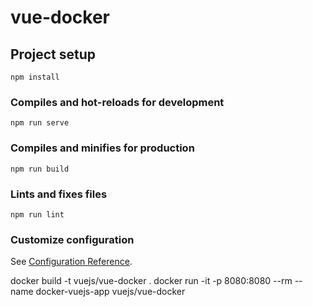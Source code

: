 # vue-docker

## Project setup
```
npm install
```

### Compiles and hot-reloads for development
```
npm run serve
```

### Compiles and minifies for production
```
npm run build
```

### Lints and fixes files
```
npm run lint
```

### Customize configuration
See [Configuration Reference](https://cli.vuejs.org/config/).



docker build -t  vuejs/vue-docker .
docker run -it -p 8080:8080 --rm --name docker-vuejs-app vuejs/vue-docker